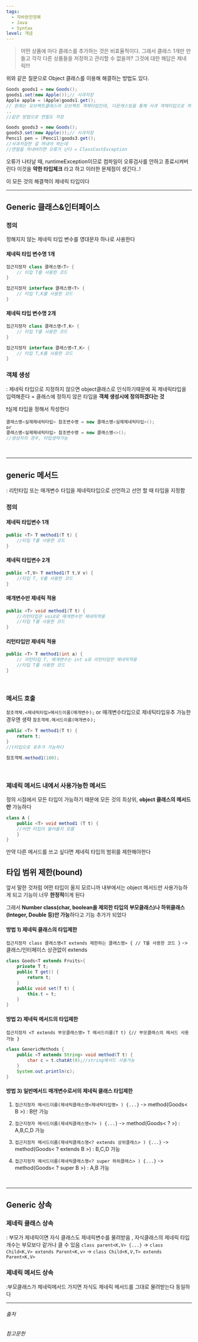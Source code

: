 ```yaml
---
tags:
  - 자바완전정복
  - Java
  - Syntax
level: 개념
---
```


> 어떤 상품에 마다 클래스를 추가하는 것은 비효율적이다. 그래서 클래스 1개만 만들고 각각 다른 상품들을 저장하고 관리할 수 없을까?
> 그것에 대한 해답은 제네릭!!!

위와 같은 질문으로 Object 클래스를 이용해 해결하는 방법도 있다. 

```java
Goods goods1 = new Goods();
goods1.set(new Apple());// 사과저장
Apple apple = (Apple)goods1.get();
// 원래는 오브젝트클래스라 오브젝트 객체타입인데, 다운캐스팅을 통해 사과 객체타입으로 꺼낸다
..
//같은 방법으로 연필도 저장

Goods goods3 = new Goods();
goods3.set(new Apple());// 사과저장
Pencil pen = (Pencil)goods3.get();
//사과저장한 걸 꺼내야 하는데
//연필을 꺼내버리면 오류가 난다 = ClassCastException
```

오류가 나타날 때, runtimeException이므로 컴파일이 오류검사를 안하고 종료시켜버린다
이것을 **약한 타입체크** 라고 하고 이러한 문제점이 생긴다..!

이 모든 것의 해결책이 제네릭 타입이다
<br>

---
## Generic 클래스&인터페이스
### 정의
정해지지 않는 제네릭 타입 변수를 영대문자 하나로 사용한다
#### 제네릭 타입 변수명 1개
```java
접근지정자 class 클래스명<T> {
	// 타입 T를 사용한 코드
}
```
```java
접근지정자 interface 클래스명<T> {
	// 타입 T,K를 사용한 코드
}
```

#### 제네릭 타입 변수명 2개
```java
접근지정자 class 클래스명<T,K> {
	// 타입 T를 사용한 코드
}
```
```java
접근지정자 interface 클래스명<T,K> {
	// 타입 T,K를 사용한 코드
}
```
### 객체 생성
: 제네릭 타입으로 지정하지 않으면 object클래스로 인식하기때문에 꼭 제네릭타입을 입력해준다
= 클래스에 정하지 않은 타입을 **객체 생성시에 정의하겠다는 것**

❗️실제 타입을 정해서 작성한다
```java
클래스명<실제제네릭타입> 참조변수명 = new 클래스명<실제제네릭타입>();
or
클래스명<실제제네릭타입> 참조변수명 = new 클래스명<>();
//생성자의 경우, 타입생략가능
```

<br>

---
## generic 메서드
: 리턴타입 또는 매개변수 타입을 제네릭타입으로 선언하고 선언 할 때 타입을 지정함
### 정의
#### 제네릭 타입변수 1개
```java
public <T> T method1(T t) {
	//타입 T를 사용한 코드
}
```
#### 제네릭 타입변수 2개
```java
public <T,V> T method1(T t,V v) {
	//타입 T, V를 사용한 코드
}
```
#### 매개변수만 제네릭 적용
```java
public <T> void method1(T t) {
	//리턴타입은 void로 매개변수만 제네릭적용
	//타입 T를 사용한 코드
}
```
#### 리턴타입만 제네릭 적용
```java
public <T> T method1(int a) {
	// 리턴타입 T, 매개변수는 int a로 리턴타입만 제네릭적용
	//타입 T를 사용한 코드
}
```
<br>

### 메서드 호출
`참조객체.<제네릭타입>메서드이름(매개변수);`
or 매개변수타입으로 제네틱타입유추 가능한 경우엔 생략
`참조객체.메서드이름(매개변수);`

```java
public <T> T method1(T t) {
	return t;
}
//t타입으로 유추가 가능하다

참조객체.method1(100);
```
<br>

### 제네릭 메서드 내에서 사용가능한 메서드
정의 시점에서 모든 타입이 가능하기 때문에 모든 것의 최상위, **object 클래스의 메서드만** 가능하다

```java
class A {
	public <T> void method1 (T t) {
    //어떤 타입이 들어올지 모름
    }
}
```
만약 다른 메서드를 쓰고 싶다면 제네릭 타입의 범위를 제한해야한다


## 타입 범위 제한(bound)
앞서 말한 것처럼 어떤 타입이 올지 모르니까 내부에서는 object 메서드만 사용가능하게 되고 기능이 너무 **한정적**이게 된다

그래서 **Number class(char, boolean을 제외한 타입의 부모클래스)나 하위클래스(Integer, Double 등)만 가능**하다고 기능 추가가 되었다

#### 방법 1) 제네릭 클래스의 타입제한
`접근지정자 class 클래스명<T extends 제한하는 클래스명> { // T를 사용한 코드
}` 
-> 클래스/인터페이스 상관없이 extends
  ```java
  class Goods<T extends Fruits>{
      private T t;
      public T get() {
          return t;
      }
      public void set(T t) {
          this.t = t;
      }
  }
  ```

#### 방법 2) 제네릭 메서드의 타입제한
`접근지정자 <T extends 부모클래스명> T 메서드이름(T t) {// 부모클래스의 메서드 사용가능
}`

  ```java
  class GenericMethods {
      public <T extends String> void method(T t) {
          char c = t.chatAt(0);//string메서드 사용가능
      }
      System.out.println(c);
  }
  ```
#### 방법 3) 일반메서드 매개변수로서의 제네릭 클래스 타입제한

  1. `접근지정자 메서드이름(제네릭클래스명<제네릭타입명> ) {...}` -> method(Goods< B >) : B만 가능
  
  2. `접근지정자 메서드이름(제네릭클래스명<?> ) {...}` -> method(Goods< ? >) : A,B,C,D 가능
  
  3. `접근지정자 메서드이름(제네릭클래스명<? extends 상위클래스> ) {...}` -> method(Goods< ? extends B >) : B,C,D 가능

  4. `접근지정자 메서드이름(제네릭클래스명<? super 하위클래스> ) {...}` -> method(Goods< ? super B >) : A,B 가능
<br>


---

## Generic 상속
### 제네릭 클래스 상속
: 부모가 제네릭이면 자식 클래스도 제네릭변수를 물려받음 , 자식클래스의 제네릭 타입 개수는 부모보다 같거나 클 수 있음
`class parent<K,V> {...}`
-> `class Child<K,V> extends Parent<K,v>`
-> `class Child<K,V,T> extends Parent<K,V>`

### 제네릭 메서드 상속
:부모클래스가 제네릭메서드 가지면 자식도 제네릭 메서드를 그대로 물려받는다
동일하다

---
###### 출처

###### 참고문헌



